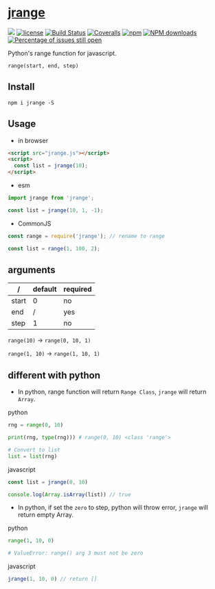 # [jrange](https://github.com/hiNISAL/jrange)
[![](https://img.shields.io/badge/Powered%20by-jslib%20base-brightgreen.svg)](https://github.com/yanhaijing/jslib-base)
[![license](https://img.shields.io/badge/license-MIT-blue.svg)](https://github.com/hiNISAL/jrange/blob/master/LICENSE)
[![Build Status](https://travis-ci.org/hiNISAL/jrange.svg?branch=master)](https://travis-ci.org/hiNISAL/jrange)
[![Coveralls](https://img.shields.io/coveralls/hiNISAL/jrange.svg)](https://coveralls.io/github/hiNISAL/jrange)
[![npm](https://img.shields.io/badge/npm-0.1.0-orange.svg)](https://www.npmjs.com/package/jrange)
[![NPM downloads](http://img.shields.io/npm/dm/jrange.svg?style=flat-square)](http://www.npmtrends.com/jrange)
[![Percentage of issues still open](http://isitmaintained.com/badge/open/hiNISAL/jrange.svg)](http://isitmaintained.com/project/hiNISAL/jrange "Percentage of issues still open")

Python's range function for javascript.

`range(start, end, step)`

## Install

``` shell
npm i jrange -S
```

## Usage

- in browser

``` html
<script src="jrange.js"></script>
<script>
  const list = jrange(10);
</script>
```

- esm

``` js
import jrange from 'jrange';

const list = jrange(10, 1, -1);
```

- CommonJS

``` js
const range = require('jrange'); // rename to range

const list = range(1, 100, 2);
```

## arguments

/ | default | required
-|-|-
start | 0 | no |
end | / | yes |
step | 1 | no |

`range(10)` -> `range(0, 10, 1)`

`range(1, 10)` -> `range(1, 10, 1)`

## different with python

- In python, range function will return `Range Class`, `jrange` will return `Array`.

python

``` python
rng = range(0, 10)

print(rng, type(rng))) # range(0, 10) <class 'range'>

# Convert to list
list = list(rng)
```

javascript

``` js
const list = jrange(0, 10)

console.log(Array.isArray(list)) // true
```

- In python, if set the `zero` to step, python will throw error, `jrange` will return empty Array.

python

``` python
range(1, 10, 0)

# ValueError: range() arg 3 must not be zero
```

javascript

``` js
jrange(1, 10, 0) // return []
```
